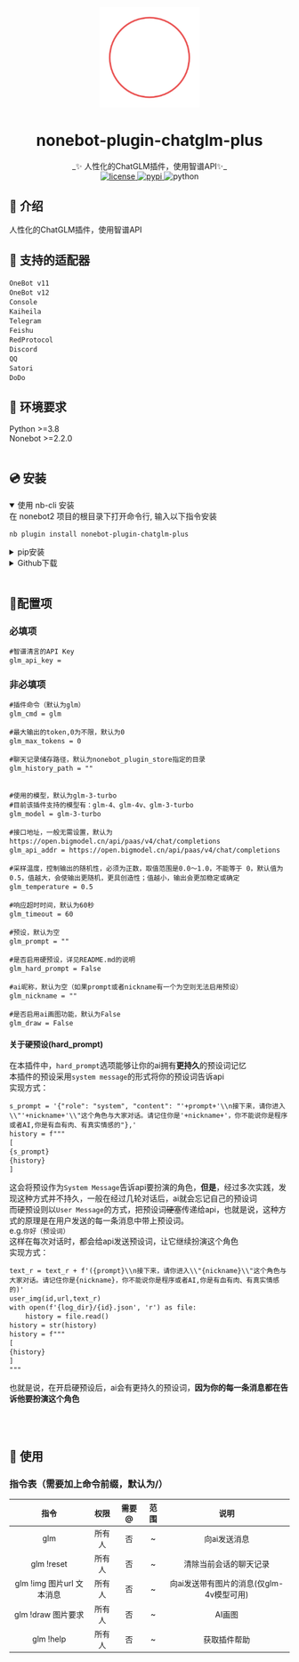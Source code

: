 <div align="center">
  <a href="https://nonebot.dev/store/plugins/"><img src="image/logo.png" width="180" height="180" alt="NoneBotPluginLogo"></a>
  <br>
<div align="center">

# nonebot-plugin-chatglm-plus
</div>
_✨ 人性化的ChatGLM插件，使用智谱API✨_<br>


<a href="./LICENSE">
    <img src="https://img.shields.io/github/license/XTxiaoting14332/nonebot-plugin-chatglm-plus.svg" alt="license">
</a>
<a href="https://pypi.python.org/pypi/nonebot-plugin-chatglm-plus">
    <img src="https://img.shields.io/pypi/v/nonebot-plugin-chatglm-plus.svg" alt="pypi">
</a>
<img src="https://img.shields.io/badge/python-3.8+-blue.svg" alt="python">

</div>



## 📖 介绍

人性化的ChatGLM插件，使用智谱API<br>


## 💪 支持的适配器
``OneBot v11``<br>
``OneBot v12``<br>
``Console``<br>
``Kaiheila``<br>
``Telegram``<br>
``Feishu``<br>
``RedProtocol``<br>
``Discord``<br>
``QQ``<br>
``Satori``<br>
``DoDo``<br>

## 🥵 环境要求
Python >=3.8<br>
Nonebot >=2.2.0<br>
<br>
## 💿 安装

<details open>
<summary>使用 nb-cli 安装</summary>
在 nonebot2 项目的根目录下打开命令行, 输入以下指令安装

    nb plugin install nonebot-plugin-chatglm-plus

</details>

<details>
<summary>pip安装</summary>

    pip install nonebot-plugin-chatglm-plus

打开 nonebot2 项目根目录下的 `pyproject.toml` 文件, 在 `[tool.nonebot]` 部分追加写入

    plugins = ["nonebot_plugin_chatglm_plus"]
</details>
<details>
<summary>Github下载</summary>
手动克隆本仓库或直接下载压缩包，将里面的nonebot_plugin_chatglm-plus文件夹复制到src/plugins中,并安装以下依赖

    httpx  PyJWT nonebot-plugin-session

</details>


</details><br>


## 🔧配置项
### 必填项

```
#智谱清言的API Key
glm_api_key = 
```

### 非必填项

```
#插件命令（默认为glm）
glm_cmd = glm

#最大输出的token,0为不限，默认为0
glm_max_tokens = 0

#聊天记录储存路径，默认为nonebot_plugin_store指定的目录
glm_history_path = ""


#使用的模型，默认为glm-3-turbo
#目前该插件支持的模型有：glm-4、glm-4v、glm-3-turbo
glm_model = glm-3-turbo

#接口地址，一般无需设置，默认为https://open.bigmodel.cn/api/paas/v4/chat/completions
glm_api_addr = https://open.bigmodel.cn/api/paas/v4/chat/completions

#采样温度，控制输出的随机性，必须为正数，取值范围是0.0～1.0，不能等于 0，默认值为 0.5，值越大，会使输出更随机，更具创造性；值越小，输出会更加稳定或确定
glm_temperature = 0.5

#响应超时时间，默认为60秒
glm_timeout = 60

#预设，默认为空
glm_prompt = ""

#是否启用硬预设，详见README.md的说明
glm_hard_prompt = False

#ai昵称，默认为空（如果prompt或者nickname有一个为空则无法启用预设）
glm_nickname = ""

#是否启用ai画图功能，默认为False
glm_draw = False
```

#### 关于硬预设(hard_prompt)
在本插件中，``hard_prompt``选项能够让你的ai拥有**更持久**的预设词记忆<br>
本插件的预设采用``system message``的形式将你的预设词告诉api<br>
实现方式：

```
s_prompt = '{"role": "system", "content": "'+prompt+'\\n接下来，请你进入\\"'+nickname+'\\"这个角色与大家对话。请记住你是'+nickname+'，你不能说你是程序或者AI,你是有血有肉、有真实情感的"},'
history = f"""
[
{s_prompt}
{history}
]
```

这会将预设作为``System Message``告诉api要扮演的角色，**但是**，经过多次实践，发现这种方式并不持久，一般在经过几轮对话后，ai就会忘记自己的预设词<br>
而硬预设则以``User Message``的方式，把预设词~~硬塞~~传递给api，也就是说，这种方式的原理是在用户发送的每一条消息中带上预设词。<br>
e.g.``你好（预设词）``<br>
这样在每次对话时，都会给api发送预设词，让它继续扮演这个角色<br>
实现方式：
```
text_r = text_r + f'({prompt}\\n接下来，请你进入\\"{nickname}\\"这个角色与大家对话。请记住你是{nickname}，你不能说你是程序或者AI,你是有血有肉、有真实情感的)'
user_img(id,url,text_r)
with open(f'{log_dir}/{id}.json', 'r') as file:
    history = file.read()
history = str(history)
history = f"""
[
{history}
]
"""     
```
也就是说，在开启硬预设后，ai会有更持久的预设词，**因为你的每一条消息都在告诉他要扮演这个角色**



<br><br>

## 🎉 使用
### 指令表（需要加上命令前缀，默认为/）
| 指令 | 权限 | 需要@ | 范围 | 说明 |
|:-----:|:----:|:----:|:----:|:----:|
| glm | 所有人 | 否 | ~ | 向ai发送消息 |
| glm !reset| 所有人 | 否 | ~ | 清除当前会话的聊天记录 |
| glm !img 图片url 文本消息 | 所有人 | 否 | ~ | 向ai发送带有图片的消息(仅glm-4v模型可用) |
| glm !draw 图片要求 | 所有人 | 否 | ~ | AI画图 |
| glm !help| 所有人 | 否 | ~ | 获取插件帮助 |
